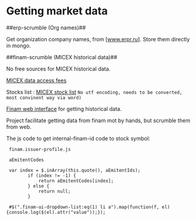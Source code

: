 Getting market data
===================

##erp-scrumble (Org names)##

 Get organization company names, from [www.erpr.ru]. Store them directly in mongo.

##finam-scrumble (MICEX historical data)##

No free sources for MICEX historical data.

[MICEX data access fees](http://rts.micex.ru/s846)

Stocks list : [MICEX stock list](http://www.rts.ru/ru/expitsecurities.html)
`No utf encoding, needs to be converted, most convinent way via word)`

[Finam web interface](http://www.finam.ru/analysis/profile041CA00007/default.asp) for getting historical data.

Project facilitate getting data from finam mot by hands, but scrumble them from web.

The js code to get internal-finam-id code to stock symbol:

     finam.issuer-profile.js

     aEmitentCodes

     var index = $.inArray(this.quote(), aEmitentIds);
            if (index != -1) {
                return aEmitentCodes[index];
            } else {
                return null;
            }

     #$(".finam-ui-dropdown-list:eq(1) li a").map(function(f, el){console.log($(el).attr("value"));});


